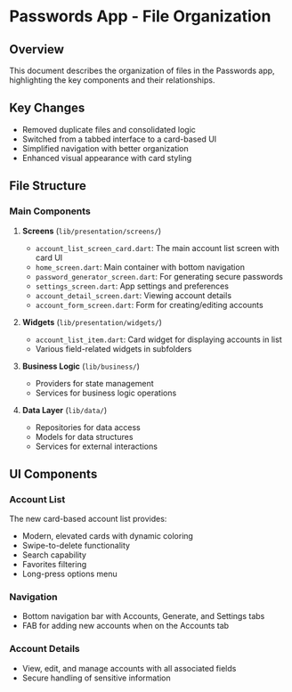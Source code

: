 # Passwords App - File Organization

## Overview
This document describes the organization of files in the Passwords app, highlighting the key components and their relationships.

## Key Changes
- Removed duplicate files and consolidated logic
- Switched from a tabbed interface to a card-based UI
- Simplified navigation with better organization
- Enhanced visual appearance with card styling

## File Structure

### Main Components

1. **Screens** (`lib/presentation/screens/`)
   - `account_list_screen_card.dart`: The main account list screen with card UI
   - `home_screen.dart`: Main container with bottom navigation
   - `password_generator_screen.dart`: For generating secure passwords
   - `settings_screen.dart`: App settings and preferences
   - `account_detail_screen.dart`: Viewing account details
   - `account_form_screen.dart`: Form for creating/editing accounts

2. **Widgets** (`lib/presentation/widgets/`)
   - `account_list_item.dart`: Card widget for displaying accounts in list
   - Various field-related widgets in subfolders

3. **Business Logic** (`lib/business/`)
   - Providers for state management
   - Services for business logic operations

4. **Data Layer** (`lib/data/`)
   - Repositories for data access
   - Models for data structures
   - Services for external interactions

## UI Components

### Account List
The new card-based account list provides:
- Modern, elevated cards with dynamic coloring
- Swipe-to-delete functionality
- Search capability
- Favorites filtering
- Long-press options menu

### Navigation
- Bottom navigation bar with Accounts, Generate, and Settings tabs
- FAB for adding new accounts when on the Accounts tab

### Account Details
- View, edit, and manage accounts with all associated fields
- Secure handling of sensitive information